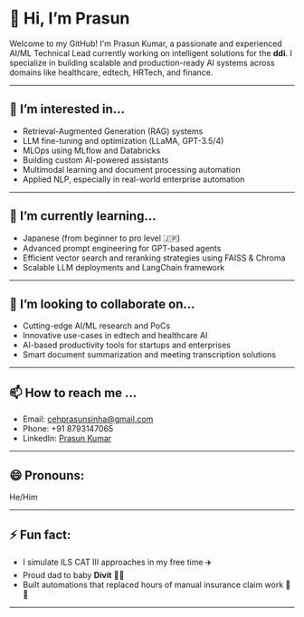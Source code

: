 # 👋 Hi, I’m Prasun

Welcome to my GitHub! I'm Prasun Kumar, a passionate and experienced AI/ML Technical Lead currently working on intelligent solutions for the **ddi**. I specialize in building scalable and production-ready AI systems across domains like healthcare, edtech, HRTech, and finance.

---

## 👀 I’m interested in...
- Retrieval-Augmented Generation (RAG) systems
- LLM fine-tuning and optimization (LLaMA, GPT-3.5/4)
- MLOps using MLflow and Databricks
- Building custom AI-powered assistants
- Multimodal learning and document processing automation
- Applied NLP, especially in real-world enterprise automation

---

## 🌱 I’m currently learning...
- Japanese (from beginner to pro level 🇯🇵)
- Advanced prompt engineering for GPT-based agents
- Efficient vector search and reranking strategies using FAISS & Chroma
- Scalable LLM deployments and LangChain framework

---

## 💞️ I’m looking to collaborate on...
- Cutting-edge AI/ML research and PoCs
- Innovative use-cases in edtech and healthcare AI
- AI-based productivity tools for startups and enterprises
- Smart document summarization and meeting transcription solutions

---

## 📫 How to reach me ...
- Email: cehprasunsinha@gmail.com
- Phone: +91 8793147065
- LinkedIn: [Prasun Kumar](https://www.linkedin.com/in/prasun-ai/)


---

## 😄 Pronouns: 
He/Him

---

## ⚡ Fun fact:
- I simulate ILS CAT III approaches in my free time ✈️
- Proud dad to baby **Divit** 👶🏻 
- Built automations that replaced hours of manual insurance claim work 🧠🤖

---

<!---
prasunkumarddi/prasunkumarddi is a ✨ special ✨ repository because its `README.md` (this file) appears on your GitHub profile.
You can click the Preview link to take a look at your changes.
--->
